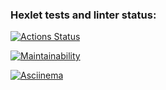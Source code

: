 ### Hexlet tests and linter status:
[![Actions Status](https://github.com/Bogdan92/python-project-49/actions/workflows/hexlet-check.yml/badge.svg)](https://github.com/Bogdan92/python-project-49/actions)

[![Maintainability](https://api.codeclimate.com/v1/badges/5e8b9c5aa4f8ee2088ba/maintainability)](https://codeclimate.com/github/Bogdan92/python-project-49/maintainability)

[![Asciinema](https://img.shields.io/badge/Asciinema-White?style=for-the-badge)](https://asciinema.org/a/D7QPJIhSQ1UapbFqmzEpKpgJu)
